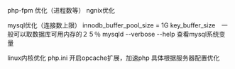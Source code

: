 php-fpm 优化（进程数等）
ngnix优化

mysql优化（连接数上限）
innodb_buffer_pool_size = 1G
key_buffer_size　一般可以取数据库可用内存的２５％
mysqld --verbose --help 查看mysql系统变量

linux内核优化
php.ini 开启opcache扩展，加速php
具体根据服务器配置优化